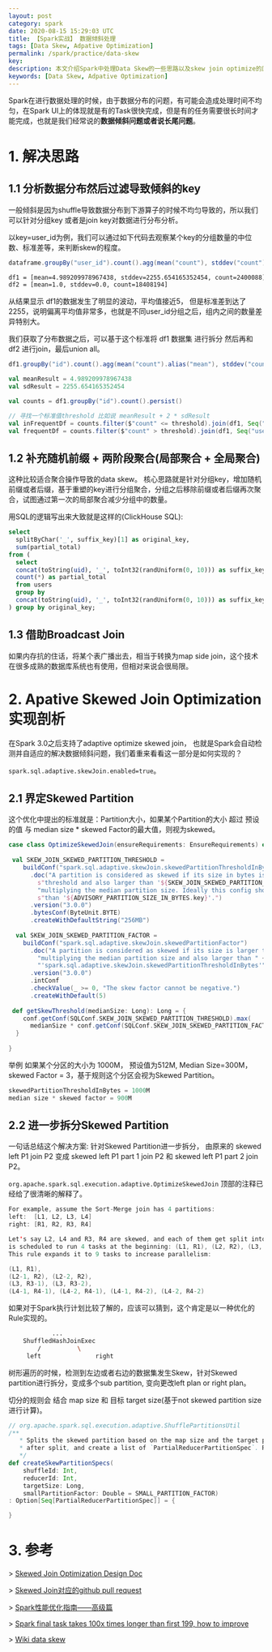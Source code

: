 ```yaml
---
layout: post
category: spark
date: 2020-08-15 15:29:03 UTC
title: 【Spark实战】 数据倾斜处理
tags: [Data Skew, Adpative Optimization]
permalink: /spark/practice/data-skew
key:
description: 本文介绍Spark中处理Data Skew的一些思路以及skew join optimize的原理
keywords: [Data Skew, Adpative Optimization]
---
```


Spark在进行数据处理的时候，由于数据分布的问题，有可能会造成处理时间不均匀，在Spark UI上的体现就是有的Task很快完成，但是有的任务需要很长时间才能完成，也就是我们经常说的**数据倾斜问题或者说长尾问题**。

# 1. 解决思路

## 1.1 分析数据分布然后过滤导致倾斜的key

一般倾斜是因为shuffle导致数据分布到下游算子的时候不均匀导致的，所以我们可以针对分组key 或者是join key对数据进行分布分析。



以key=user_id为例，我们可以通过如下代码去观察某个key的分组数量的中位数、标准差等，来判断skew的程度。

```scala
dataframe.groupBy("user_id").count().agg(mean("count"), stddev("count"), count("*")).show()
```

```bash
df1 = [mean=4.989209978967438, stddev=2255.654165352454, count=2400088] 
df2 = [mean=1.0, stddev=0.0, count=18408194]
```

从结果显示 df1的数据发生了明显的波动，平均值接近5， 但是标准差到达了2255，说明偏离平均值非常多，也就是不同user_id分组之后，组内之间的数量差异特别大。



我们获取了分布数据之后，可以基于这个标准将 df1 数据集 进行拆分 然后再和 df2 进行join，最后union all。

```scala
df1.groupBy("id").count().agg(mean("count").alias("mean"), stddev("count").alias("stddev"), count("*")).show()

val meanResult = 4.989209978967438
val sdResult = 2255.654165352454

val counts = df1.groupBy("id").count().persist()

// 寻找一个标准值threshold 比如说 meanResult + 2 * sdResult
val inFrequentDf = counts.filter($"count" <= threshold).join(df1, Seq("userId"))
val frequentDf = counts.filter($"count" > threshold).join(df1, Seq("userId"))
```

## 1.2 补充随机前缀 + 两阶段聚合(局部聚合 + 全局聚合)

这种比较适合聚合操作导致的data skew。 核心思路就是针对分组key，增加随机前缀或者后缀，基于重塑的key进行分组聚合，分组之后移除前缀或者后缀再次聚合，试图通过第一次的局部聚合减少分组中的数量。

用SQL的逻辑写出来大致就是这样的(ClickHouse SQL):

```sql
select 
  splitByChar('_', suffix_key)[1] as original_key,
  sum(partial_total)
from (  
  select
  concat(toString(uid), '_', toInt32(randUniform(0, 10))) as suffix_key, 
  count(*) as partial_total
  from users
  group by
  concat(toString(uid), '_', toInt32(randUniform(0, 10))) as suffix_key
) group by original_key;
```

## 1.3  借助Broadcast Join

如果内存抗的住话，将某个表广播出去，相当于转换为map side join，这个技术在很多成熟的数据库系统也有使用，但相对来说会很局限。

# 2. Apative Skewed Join Optimization实现剖析

在Spark 3.0之后支持了adaptive optimize skewed join， 也就是Spark会自动检测并自适应的解决数据倾斜问题，我们着重来看看这一部分是如何实现的？

`spark.sql.adaptive.skewJoin.enabled=true`。

## 2.1 界定Skewed Partition

这个优化中提出的标准就是：Partition大小，如果某个Partition的大小 超过 预设的值 与  median size *  skewed Factor的最大值，则视为skewed。

```scala
case class OptimizeSkewedJoin(ensureRequirements: EnsureRequirements) extends Rule[SparkPlan] {
   
 val SKEW_JOIN_SKEWED_PARTITION_THRESHOLD =
    buildConf("spark.sql.adaptive.skewJoin.skewedPartitionThresholdInBytes")
      .doc("A partition is considered as skewed if its size in bytes is larger than this " +
        s"threshold and also larger than '${SKEW_JOIN_SKEWED_PARTITION_FACTOR.key}' " +
        "multiplying the median partition size. Ideally this config should be set larger " +
        s"than '${ADVISORY_PARTITION_SIZE_IN_BYTES.key}'.")
      .version("3.0.0")
      .bytesConf(ByteUnit.BYTE)
      .createWithDefaultString("256MB")
    
  val SKEW_JOIN_SKEWED_PARTITION_FACTOR =
    buildConf("spark.sql.adaptive.skewJoin.skewedPartitionFactor")
      .doc("A partition is considered as skewed if its size is larger than this factor " +
        "multiplying the median partition size and also larger than " +
        "'spark.sql.adaptive.skewJoin.skewedPartitionThresholdInBytes'")
      .version("3.0.0")
      .intConf
      .checkValue(_ >= 0, "The skew factor cannot be negative.")
      .createWithDefault(5)  
    
 def getSkewThreshold(medianSize: Long): Long = {
    conf.getConf(SQLConf.SKEW_JOIN_SKEWED_PARTITION_THRESHOLD).max(
      medianSize * conf.getConf(SQLConf.SKEW_JOIN_SKEWED_PARTITION_FACTOR))
  }   
    
}
```



举例 如果某个分区的大小为 1000M， 预设值为512M,  Median Size=300M，skewed Factor = 3，基于规则这个分区会视为Skewed Partition。

```scala
skewedPartitionThresholdInBytes = 1000M
median size * skewed factor = 900M
```

## 2.2  进一步拆分Skewed Partition

一句话总结这个解决方案: 针对Skewed Partition进一步拆分， 由原来的 skewed left P1 join P2 变成 skewed left P1 part 1 join P2 和 skewed left P1 part 2 join P2。

`org.apache.spark.sql.execution.adaptive.OptimizeSkewedJoin` 顶部的注释已经给了很清晰的解释了。

```scala
For example, assume the Sort-Merge join has 4 partitions:
left:  [L1, L2, L3, L4]
right: [R1, R2, R3, R4]

Let's say L2, L4 and R3, R4 are skewed, and each of them get split into 2 sub-partitions. This
is scheduled to run 4 tasks at the beginning: (L1, R1), (L2, R2), (L3, R3), (L4, R4).
This rule expands it to 9 tasks to increase parallelism:

(L1, R1),
(L2-1, R2), (L2-2, R2),
(L3, R3-1), (L3, R3-2),
(L4-1, R4-1), (L4-2, R4-1), (L4-1, R4-2), (L4-2, R4-2)
```



如果对于Spark执行计划比较了解的，应该可以猜到，这个肯定是以一种优化的Rule实现的。

````bash
			...
	ShuffledHashJoinExec
		/          \ 
     left				right
````



树形遍历的时候，检测到左边或者右边的数据集发生Skew，针对Skewed partition进行拆分，变成多个sub partition, 变向更改left plan or right plan。

切分的规则会 结合 map size  和 目标 target size(基于not skewed partition size进行计算)。

```scala
// org.apache.spark.sql.execution.adaptive.ShufflePartitionsUtil
/**
   * Splits the skewed partition based on the map size and the target partition size
   * after split, and create a list of `PartialReducerPartitionSpec`. Returns None if can't split.
   */
def createSkewPartitionSpecs(
    shuffleId: Int,
    reducerId: Int,
    targetSize: Long,
    smallPartitionFactor: Double = SMALL_PARTITION_FACTOR)
: Option[Seq[PartialReducerPartitionSpec]] = {

}
```

# 3. 参考

\> [Skewed Join Optimization Design Doc](https://issues.apache.org/jira/secure/attachment/12983701/Skewed%20Join%20Optimization%20Design%20Doc.docx)

\> [Skewed Join对应的github pull request](https://github.com/apache/spark/pull/26434)

\> [Spark性能优化指南——高级篇](https://tech.meituan.com/2016/05/12/spark-tuning-pro.html)

\> [Spark final task takes 100x times longer than first 199, how to improve](https://stackoverflow.com/questions/38517835/spark-final-task-takes-100x-times-longer-than-first-199-how-to-improve)

\> [Wiki data skew](https://en.wikipedia.org/wiki/Skewness)
